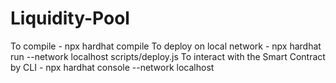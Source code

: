 # Liquidity-Pool
To compile - npx hardhat compile
To deploy on local network -  npx hardhat run --network localhost scripts/deploy.js
To interact with the Smart Contract by CLI -  npx hardhat console --network localhost
